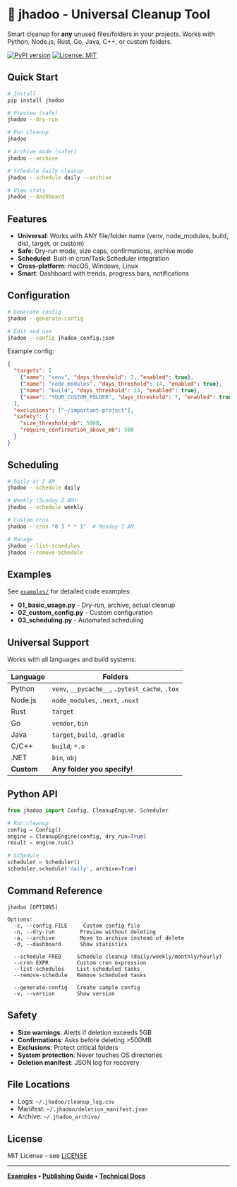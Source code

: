 # 🧹 jhadoo - Universal Cleanup Tool

Smart cleanup for **any** unused files/folders in your projects. Works with Python, Node.js, Rust, Go, Java, C++, or custom folders.

[![PyPI version](https://badge.fury.io/py/jhadoo.svg)](https://badge.fury.io/py/jhadoo)
[![License: MIT](https://img.shields.io/badge/License-MIT-yellow.svg)](https://opensource.org/licenses/MIT)

## Quick Start

```bash
# Install
pip install jhadoo

# Preview (safe)
jhadoo --dry-run

# Run cleanup
jhadoo

# Archive mode (safer)
jhadoo --archive

# Schedule daily cleanup
jhadoo --schedule daily --archive

# View stats
jhadoo --dashboard
```

## Features

- **Universal**: Works with ANY file/folder name (venv, node_modules, build, dist, target, or custom)
- **Safe**: Dry-run mode, size caps, confirmations, archive mode
- **Scheduled**: Built-in cron/Task Scheduler integration
- **Cross-platform**: macOS, Windows, Linux
- **Smart**: Dashboard with trends, progress bars, notifications

## Configuration

```bash
# Generate config
jhadoo --generate-config

# Edit and use
jhadoo --config jhadoo_config.json
```

Example config:
```json
{
  "targets": [
    {"name": "venv", "days_threshold": 7, "enabled": true},
    {"name": "node_modules", "days_threshold": 14, "enabled": true},
    {"name": "build", "days_threshold": 14, "enabled": true},
    {"name": "YOUR_CUSTOM_FOLDER", "days_threshold": 7, "enabled": true}
  ],
  "exclusions": ["~/important-project"],
  "safety": {
    "size_threshold_mb": 5000,
    "require_confirmation_above_mb": 500
  }
}
```

## Scheduling

```bash
# Daily at 2 AM
jhadoo --schedule daily

# Weekly (Sunday 2 AM)
jhadoo --schedule weekly

# Custom cron
jhadoo --cron "0 3 * * 1"  # Monday 3 AM

# Manage
jhadoo --list-schedules
jhadoo --remove-schedule
```

## Examples

See [`examples/`](examples/) for detailed code examples:
- **01_basic_usage.py** - Dry-run, archive, actual cleanup
- **02_custom_config.py** - Custom configuration
- **03_scheduling.py** - Automated scheduling

## Universal Support

Works with all languages and build systems:

| Language | Folders |
|----------|---------|
| Python | `venv`, `__pycache__`, `.pytest_cache`, `.tox` |
| Node.js | `node_modules`, `.next`, `.nuxt` |
| Rust | `target` |
| Go | `vendor`, `bin` |
| Java | `target`, `build`, `.gradle` |
| C/C++ | `build`, `*.o` |
| .NET | `bin`, `obj` |
| **Custom** | **Any folder you specify!** |

## Python API

```python
from jhadoo import Config, CleanupEngine, Scheduler

# Run cleanup
config = Config()
engine = CleanupEngine(config, dry_run=True)
result = engine.run()

# Schedule
scheduler = Scheduler()
scheduler.schedule('daily', archive=True)
```

## Command Reference

```
jhadoo [OPTIONS]

Options:
  -c, --config FILE     Custom config file
  -n, --dry-run        Preview without deleting
  -a, --archive        Move to archive instead of delete
  -d, --dashboard      Show statistics
  
  --schedule FREQ     Schedule cleanup (daily/weekly/monthly/hourly)
  --cron EXPR         Custom cron expression
  --list-schedules    List scheduled tasks
  --remove-schedule   Remove scheduled tasks
  
  --generate-config   Create sample config
  -v, --version       Show version
```

## Safety

- **Size warnings**: Alerts if deletion exceeds 5GB
- **Confirmations**: Asks before deleting >500MB  
- **Exclusions**: Protect critical folders
- **System protection**: Never touches OS directories
- **Deletion manifest**: JSON log for recovery

## File Locations

- Logs: `~/.jhadoo/cleanup_log.csv`
- Manifest: `~/.jhadoo/deletion_manifest.json`
- Archive: `~/.jhadoo_archive/`

## License

MIT License - see [LICENSE](LICENSE)

---

**[Examples](examples/) • [Publishing Guide](PUBLISHING.md) • [Technical Docs](jhadoo.md)**